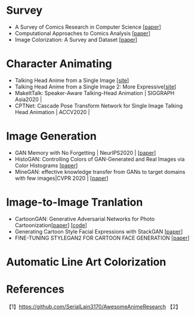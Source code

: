 # Survey
- A Survey of Comics Research in Computer Science [[paper]()]
- Computational Approaches to Comics Analysis [[paper]()]
- Image Colorization: A Survey and Dataset [[paper]()]

# Character Animating
- Talking Head Anime from a Single Image [[site](https://pkhungurn.github.io/talking-head-anime/)]
- Talking Head Anime from a Single Image 2: More Expressive[[site](https://pkhungurn.github.io/talking-head-anime-2/)]
- MakeItTalk: Speaker-Aware Talking-Head Animation | SIGGRAPH Asia2020 |
- CPTNet: Cascade Pose Transform Network for Single Image Talking Head Animation | ACCV2020 |

# Image Generation
- GAN Memory with No Forgetting | NeurIPS2020 | [[paper](https://arxiv.org/pdf/2006.07543.pdf)]
- HistoGAN: Controlling Colors of GAN-Generated and Real Images via Color Histograms [[paper](https://arxiv.org/pdf/2011.11731.pdf)]
- MineGAN: effective knowledge transfer from GANs to target domains with few images|CVPR 2020 | [[paper](https://openaccess.thecvf.com/content_CVPR_2020/papers/Wang_MineGAN_Effective_Knowledge_Transfer_From_GANs_to_Target_Domains_With_CVPR_2020_paper.pdf)]


# Image-to-Image Tranlation
- CartoonGAN: Generative Adversarial Networks for Photo Cartoonization[[paper](https://openaccess.thecvf.com/content_cvpr_2018/papers/Chen_CartoonGAN_Generative_Adversarial_CVPR_2018_paper.pdf)] [[code](https://github.com/mnicnc404/CartoonGan-tensorflow)]
- Generating Cartoon Style Facial Expressions with StackGAN [[paper]()]
- FINE-TUNING STYLEGAN2 FOR CARTOON FACE GENERATION  [[paper]()]

# Automatic Line Art Colorization




# References
【1】https://github.com/SerialLain3170/AwesomeAnimeResearch
【2】



